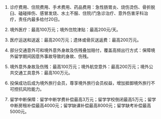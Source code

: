 1. 诊疗费用、住院费用、手术费用、药品费用：急性肠胃炎、烧伤烫伤、骨折脱臼、磕碰摔伤、感冒发烧、水土不服、住院/门急诊治疗、意外伤害牙科治疗，责任内最多给付20日。

2. 境外医疗：最高100万元；境外住院津贴：最高200元/天。

3. 医疗运送和送返：最高200万元；遗体或骨灰送返费：最高200万元。

4. 部分交通意外可和境外意外身故及伤残叠加赔付，覆盖高频出行方式：保障境外留学期间因意外事故导致的身故、伤残。

5. 境外意外身故及伤残：最高100万元；境外航空意外：最高200万元；境外公共交通工具意外：最高100万元。

6. 投保成功后成为境外旅行会员，尊享境外旅行会员权益，增加抵御境外旅行不可控抗风险能力。

7. 留学中断保障：留学中断学费补偿最高3万元；留学学校倒闭最高5万元；留学中断房租补偿最高4000元；留学缺课补偿最高8000元；留学缺考补偿最高5000元。